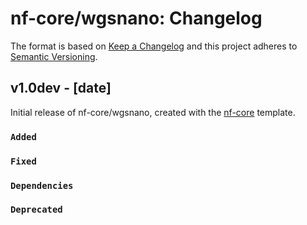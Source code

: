 # nf-core/wgsnano: Changelog

The format is based on [Keep a Changelog](https://keepachangelog.com/en/1.0.0/)
and this project adheres to [Semantic Versioning](https://semver.org/spec/v2.0.0.html).

## v1.0dev - [date]

Initial release of nf-core/wgsnano, created with the [nf-core](https://nf-co.re/) template.

### `Added`

### `Fixed`

### `Dependencies`

### `Deprecated`
